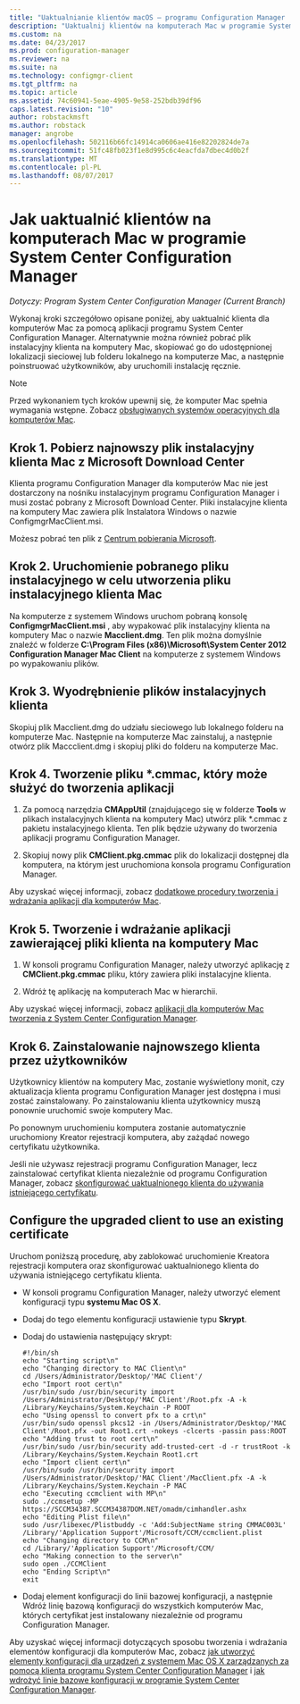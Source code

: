 ```yaml
---
title: "Uaktualnianie klientów macOS — programu Configuration Manager | Dokumentacja firmy Microsoft"
description: "Uaktualnij klientów na komputerach Mac w programie System Center Configuration Manager."
ms.custom: na
ms.date: 04/23/2017
ms.prod: configuration-manager
ms.reviewer: na
ms.suite: na
ms.technology: configmgr-client
ms.tgt_pltfrm: na
ms.topic: article
ms.assetid: 74c60941-5eae-4905-9e58-252bdb39df96
caps.latest.revision: "10"
author: robstackmsft
ms.author: robstack
manager: angrobe
ms.openlocfilehash: 502116b66fc14914ca0606ae416e82202824de7a
ms.sourcegitcommit: 51fc48fb023f1e8d995c6c4eacfda7dbec4d0b2f
ms.translationtype: MT
ms.contentlocale: pl-PL
ms.lasthandoff: 08/07/2017
---
```

# <a name="how-to-upgrade-clients-on-mac-computers-in-system-center-configuration-manager"></a>Jak uaktualnić klientów na komputerach Mac w programie System Center Configuration Manager

*Dotyczy: Program System Center Configuration Manager (Current Branch)*

Wykonaj kroki szczegółowo opisane poniżej, aby uaktualnić klienta dla komputerów Mac za pomocą aplikacji programu System Center Configuration Manager. Alternatywnie można również pobrać plik instalacyjny klienta na komputery Mac, skopiować go do udostępnionej lokalizacji sieciowej lub folderu lokalnego na komputerze Mac, a następnie poinstruować użytkowników, aby uruchomili instalację ręcznie.  

> [!NOTE]  
>  Przed wykonaniem tych kroków upewnij się, że komputer Mac spełnia wymagania wstępne. Zobacz [obsługiwanych systemów operacyjnych dla komputerów Mac](../../../plan-design/configs/supported-operating-systems-for-clients-and-devices.md#mac-computers).  

## <a name="step-1-download-the-latest-mac-client-installation-file-from-the-microsoft-download-center"></a>Krok 1. Pobierz najnowszy plik instalacyjny klienta Mac z Microsoft Download Center  
 Klienta programu Configuration Manager dla komputerów Mac nie jest dostarczony na nośniku instalacyjnym programu Configuration Manager i musi zostać pobrany z Microsoft Download Center. Pliki instalacyjne klienta na komputery Mac zawiera plik Instalatora Windows o nazwie ConfigmgrMacClient.msi.  

 Możesz pobrać ten plik z [Centrum pobierania Microsoft](http://go.microsoft.com/fwlink/p/?LinkId=525184).  

## <a name="step-2-run-the-downloaded-installation-file-to-create-the-mac-client-installation-file"></a>Krok 2. Uruchomienie pobranego pliku instalacyjnego w celu utworzenia pliku instalacyjnego klienta Mac  
 Na komputerze z systemem Windows uruchom pobraną konsolę **ConfigmgrMacClient.msi** , aby wypakować plik instalacyjny klienta na komputery Mac o nazwie **Macclient.dmg**. Ten plik można domyślnie znaleźć w folderze **C:\Program Files (x86)\Microsoft\System Center 2012 Configuration Manager Mac Client** na komputerze z systemem Windows po wypakowaniu plików.  

## <a name="step-3-extract-the-client-installation-files"></a>Krok 3. Wyodrębnienie plików instalacyjnych klienta  
 Skopiuj plik Macclient.dmg do udziału sieciowego lub lokalnego folderu na komputerze Mac. Następnie na komputerze Mac zainstaluj, a następnie otwórz plik Maccclient.dmg i skopiuj pliki do folderu na komputerze Mac.  

## <a name="step-4-create-a-cmmac-file-that-can-be-used-to-create-an-application"></a>Krok 4. Tworzenie pliku *.cmmac, który może służyć do tworzenia aplikacji  

1.  Za pomocą narzędzia **CMAppUtil** (znajdującego się w folderze **Tools** w plikach instalacyjnych klienta na komputery Mac) utwórz plik *.cmmac z pakietu instalacyjnego klienta. Ten plik będzie używany do tworzenia aplikacji programu Configuration Manager.  

2.  Skopiuj nowy plik **CMClient.pkg.cmmac** plik do lokalizacji dostępnej dla komputera, na którym jest uruchomiona konsola programu Configuration Manager.  

 Aby uzyskać więcej informacji, zobacz [dodatkowe procedury tworzenia i wdrażania aplikacji dla komputerów Mac](/sccm/apps/get-started/creating-mac-computer-applications#supplemental-procedures-to-create-and-deploy-applications-for-mac-computers).  

## <a name="step-5-create-and-deploy-an-application-containing-the-mac-client-files"></a>**Krok 5.** Tworzenie i wdrażanie aplikacji zawierającej pliki klienta na komputery Mac  

1.  W konsoli programu Configuration Manager, należy utworzyć aplikację z **CMClient.pkg.cmmac** pliku, który zawiera pliki instalacyjne klienta.  

2.  Wdróż tę aplikację na komputerach Mac w hierarchii.  

 Aby uzyskać więcej informacji, zobacz [aplikacji dla komputerów Mac tworzenia z System Center Configuration Manager](../../../../apps/get-started/creating-mac-computer-applications.md).  

## <a name="step-6-users-install-the-latest-client"></a>Krok 6. Zainstalowanie najnowszego klienta przez użytkowników  
 Użytkownicy klientów na komputery Mac, zostanie wyświetlony monit, czy aktualizacja klienta programu Configuration Manager jest dostępna i musi zostać zainstalowany. Po zainstalowaniu klienta użytkownicy muszą ponownie uruchomić swoje komputery Mac.  

 Po ponownym uruchomieniu komputera zostanie automatycznie uruchomiony Kreator rejestracji komputera, aby zażądać nowego certyfikatu użytkownika.  

 Jeśli nie używasz rejestracji programu Configuration Manager, lecz zainstalować certyfikat klienta niezależnie od programu Configuration Manager, zobacz [skonfigurować uaktualnionego klienta do używania istniejącego certyfikatu](#BKMK_UpgradingClient_MachineEnrollment).  

##  <a name="BKMK_UpgradingClient_MachineEnrollment"></a> Configure the upgraded client to use an existing certificate  
 Uruchom poniższą procedurę, aby zablokować uruchomienie Kreatora rejestracji komputera oraz skonfigurować uaktualnionego klienta do używania istniejącego certyfikatu klienta.  

-   W konsoli programu Configuration Manager, należy utworzyć element konfiguracji typu **systemu Mac OS X**.  

-   Dodaj do tego elementu konfiguracji ustawienie typu **Skrypt**.  

-   Dodaj do ustawienia następujący skrypt:  

    ```  
    #!/bin/sh  
    echo "Starting script\n"  
    echo "Changing directory to MAC Client\n"  
    cd /Users/Administrator/Desktop/'MAC Client'/  
    echo "Import root cert\n"  
    /usr/bin/sudo /usr/bin/security import /Users/Administrator/Desktop/'MAC Client'/Root.pfx -A -k /Library/Keychains/System.Keychain -P ROOT  
    echo "Using openssl to convert pfx to a crt\n"  
    /usr/bin/sudo openssl pkcs12 -in /Users/Administrator/Desktop/'MAC Client'/Root.pfx -out Root1.crt -nokeys -clcerts -passin pass:ROOT  
    echo "Adding trust to root cert\n"  
    /usr/bin/sudo /usr/bin/security add-trusted-cert -d -r trustRoot -k /Library/Keychains/System.Keychain Root1.crt  
    echo "Import client cert\n"  
    /usr/bin/sudo /usr/bin/security import /Users/Administrator/Desktop/'MAC Client'/MacClient.pfx -A -k /Library/Keychains/System.Keychain -P MAC  
    echo "Executing ccmclient with MP\n"  
    sudo ./ccmsetup -MP https://SCCM34387.SCCM34387DOM.NET/omadm/cimhandler.ashx  
    echo "Editing Plist file\n"  
    sudo /usr/libexec/Plistbuddy -c 'Add:SubjectName string CMMAC003L' /Library/'Application Support'/Microsoft/CCM/ccmclient.plist  
    echo "Changing directory to CCM\n"  
    cd /Library/'Application Support'/Microsoft/CCM/  
    echo "Making connection to the server\n"  
    sudo open ./CCMClient  
    echo "Ending Script\n"  
    exit  

    ```  

-   Dodaj element konfiguracji do linii bazowej konfiguracji, a następnie Wdróż linię bazową konfiguracji do wszystkich komputerów Mac, których certyfikat jest instalowany niezależnie od programu Configuration Manager.  

 Aby uzyskać więcej informacji dotyczących sposobu tworzenia i wdrażania elementów konfiguracji dla komputerów Mac, zobacz [jak utworzyć elementy konfiguracji dla urządzeń z systemem Mac OS X zarządzanych za pomocą klienta programu System Center Configuration Manager](../../../../compliance/deploy-use/create-configuration-items-for-mac-os-x-devices-managed-with-the-client.md) i [jak wdrożyć linie bazowe konfiguracji w programie System Center Configuration Manager](../../../../compliance/deploy-use/deploy-configuration-baselines.md).  
